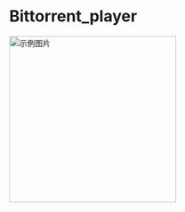# Bittorrent_player
<img src="images/example.png](https://github.com/Yeux-code/Bittorrent_player/blob/master/QtWidgetsApplication1/%E7%A3%81%E5%8A%9B%E4%B8%8B%E8%BD%BD%E5%99%A8.png" alt="示例图片" width="300">
